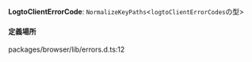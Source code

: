 **LogtoClientErrorCode**: `NormalizeKeyPaths`<`logtoClientErrorCodes`の型\>

#### 定義場所

packages/browser/lib/errors.d.ts:12